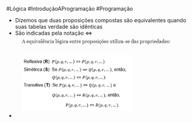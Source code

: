 #Lógica #IntroduçãoAProgramação #Programação 


- Dizemos que duas proposições compostas são equivalentes quando suas tabelas verdade são idênticas
- São indicadas pela notação <=>
- ![](../../../../Pasted%20image%2020240422135226.png)